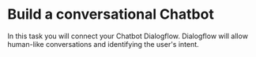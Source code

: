 # Build a conversational Chatbot

In this task you will connect your Chatbot Dialogflow. Dialogflow will allow human-like conversations and identifying the user's intent.